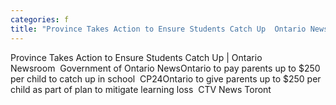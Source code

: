 ```yaml
---
categories: f
title: "Province Takes Action to Ensure Students Catch Up  Ontario Newsroom  Government of Ontario News"
---
```

Province Takes Action to Ensure Students Catch Up | Ontario Newsroom&nbsp;&nbsp;Government of Ontario NewsOntario to pay parents up to $250 per child to catch up in school&nbsp;&nbsp;CP24Ontario to give parents up to $250 per child as part of plan to mitigate learning loss&nbsp;&nbsp;CTV News Toront